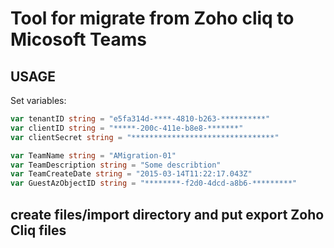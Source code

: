 # Tool for migrate from Zoho cliq to Micosoft Teams

## USAGE 
Set variables: 
```go
var tenantID string = "e5fa314d-****-4810-b263-**********"
var clientID string = "*****-200c-411e-b8e8-*******"
var clientSecret string = "********************************"

var TeamName string = "AMigration-01"
var TeamDescription string = "Some describtion"
var TeamCreateDate string = "2015-03-14T11:22:17.043Z"
var GuestAzObjectID string = "********-f2d0-4dcd-a8b6-*********"
```

## create files/import directory and put export Zoho Cliq files


